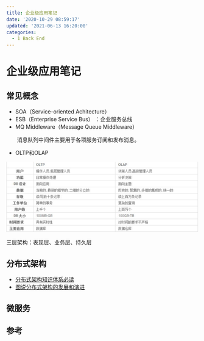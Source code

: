 ```yaml
---
title: 企业级应用笔记
date: '2020-10-29 08:59:17'
updated: '2021-06-13 16:20:00'
categories:
  - 1 Back End
---
```

# 企业级应用笔记

## 常见概念

- SOA（Service-oriented Achitecture）
- ESB（Enterprise Service Bus） ：企业服务总线
- MQ Middleware（Message Queue Middleware） 

　　消息队列中间件主要用于各项服务订阅和发布消息。

- OLTP和OLAP

![](Enterprize_Application_Notes/20190501141421.png)

三层架构：表现层、业务层、持久层

## 分布式架构

- [分布式架构知识体系必读](分布式架构知识体系必读.pdf)
- [图说分布式架构的发展和演进](图说分布式架构的发展和演进.pdf)

## 微服务

## 参考

[^1]: [一文详解微服务架构](https://mp.weixin.qq.com/s/SH6OqbYNA5xCmjvHqq_1xQ)
